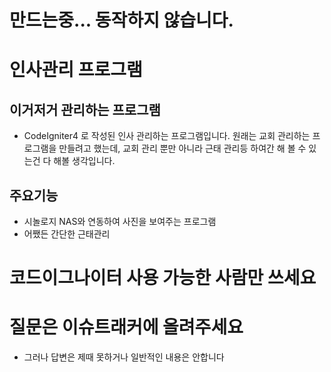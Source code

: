 만드는중... 동작하지 않습니다.
=============


# 인사관리 프로그램

## 이거저거 관리하는 프로그램
- CodeIgniter4 로 작성된 인사 관리하는 프로그램입니다. 원래는 교회 관리하는 프로그램을 만들려고 했는데, 교회 관리 뿐만 아니라 근태 관리등 하여간 해 볼 수 있는건 다 해볼 생각입니다.

## 주요기능
- 시놀로지 NAS와 연동하여 사진을 보여주는 프로그램
- 어쨌든 간단한 근태관리

# 코드이그나이터 사용 가능한 사람만 쓰세요
# 질문은 이슈트래커에 올려주세요
- 그러나 답변은 제때 못하거나 일반적인 내용은 안합니다
